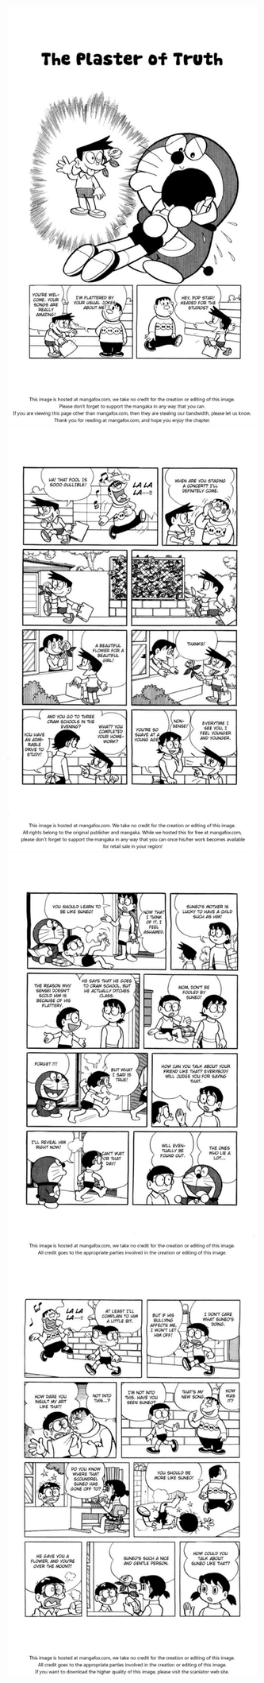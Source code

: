 ![GitHub Logo](The_Plaster_of_Truth/1.jpg)
![GitHub Logo](The_Plaster_of_Truth/2.jpg)
![GitHub Logo](The_Plaster_of_Truth/3.jpg)
![GitHub Logo](The_Plaster_of_Truth/4.jpg)
